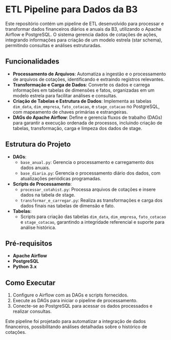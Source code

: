 # ETL Pipeline para Dados da B3

Este repositório contém um pipeline de ETL desenvolvido para processar e transformar dados financeiros diários e anuais da B3, utilizando o Apache Airflow e PostgreSQL. O sistema gerencia dados de cotações de ações, integrando informações para criação de um modelo estrela (star schema), permitindo consultas e análises estruturadas.

## Funcionalidades

- **Processamento de Arquivos**: Automatiza a ingestão e o processamento de arquivos de cotações, identificando e extraindo registros relevantes.
- **Transformação e Carga de Dados**: Converte os dados e carrega informações em tabelas de dimensões e fatos, organizadas em um modelo estrela para facilitar análises e consultas.
- **Criação de Tabelas e Estrutura de Dados**: Implementa as tabelas `dim_data`, `dim_empresa`, `fato_cotacao`, e `stage_cotacao` no PostgreSQL, com mapeamento de chaves primárias e estrangeiras.
- **DAGs do Apache Airflow**: Define e gerencia fluxos de trabalho (DAGs) para garantir a execução ordenada de processos, incluindo criação de tabelas, transformação, carga e limpeza dos dados de stage.

## Estrutura do Projeto

- **DAGs**:
  - `base_anual.py`: Gerencia o processamento e carregamento dos dados anuais.
  - `base_diaria.py`: Gerencia o processamento diário dos dados, com atualizações periódicas programadas.
- **Scripts de Processamento**:
  - `processar_cotahist.py`: Processa arquivos de cotações e insere dados na tabela de stage.
  - `transformar_e_carregar.py`: Realiza as transformações e carga dos dados finais nas tabelas de dimensão e fato.
- **Tabelas**:
  - Scripts para criação das tabelas `dim_data`, `dim_empresa`, `fato_cotacao` e `stage_cotacao`, garantindo a integridade referencial e suporte para análise histórica.

## Pré-requisitos

- **Apache Airflow**
- **PostgreSQL**
- **Python 3.x**

## Como Executar

1. Configure o Airflow com as DAGs e scripts fornecidos.
2. Execute as DAGs para iniciar o pipeline de processamento.
3. Conecte-se ao PostgreSQL para acessar os dados processados e realizar consultas.

Este pipeline foi projetado para automatizar a integração de dados financeiros, possibilitando análises detalhadas sobre o histórico de cotações.